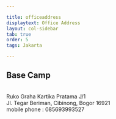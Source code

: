 ```yaml
---

title: officeaddress
displaytext: Office Address
layout: col-sidebar
tab: true
order: 5
tags: Jakarta

---
```


## Base Camp

<br>Ruko Graha Kartika Pratama J/1
<br>Jl. Tegar Beriman, Cibinong, Bogor 16921
<br> mobile phone : 085693993527
